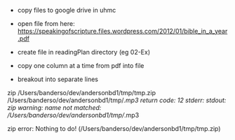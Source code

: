 - copy files to google drive in uhmc

- open file from here: https://speakingofscripture.files.wordpress.com/2012/01/bible_in_a_year.pdf
- create file in readingPlan directory (eg 02-Ex)
- copy one column at a time from pdf into file
- breakout into separate lines

zip /Users/banderso/dev/andersonbd1/tmp/tmp.zip /Users/banderso/dev/andersonbd1/tmp/*.mp3
return code: 12
stderr: 
stdout:         zip warning: name not matched: /Users/banderso/dev/andersonbd1/tmp/*.mp3

zip error: Nothing to do! (/Users/banderso/dev/andersonbd1/tmp/tmp.zip)
